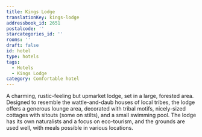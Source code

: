 ```yaml
---
title: Kings Lodge
translationKey: kings-lodge
addressbook_id: 2651
postalcode: ''
starcategories_id: ''
rooms: ''
draft: false
id: hotel
type: hotels
tags:
  - Hotels
  - Kings Lodge
category: Comfortable hotel
---
```

A charming, rustic-feeling but upmarket lodge, set in a large, forested area. Designed to resemble the wattle-and-daub houses of local tribes, the lodge offers a generous lounge area, decorated with tribal motifs, nicely-sized cottages with sitouts (some on stilts), and a small swimming pool. The lodge has its own naturalists and a focus on eco-tourism, and the grounds are used well, with meals possible in various locations.